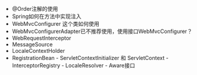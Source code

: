 - @Order注解的使用
- Spring如何在方法中实现注入
- WebMvcConfigurer 这个类如何使用
- WebMvcConfigurerAdapter已不推荐使用，使用接口WebMvcConfigurer？
- WebRequestInterceptor
- MessageSource
- LocaleContextHolder
- RegistrationBean - ServletContextInitializer 和 ServletContext - InterceptorRegistry - LocaleResolver - Aware接口

